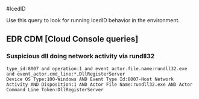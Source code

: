 #IcedID

Use this query to look for running IcedID behavior in the environment.

## EDR CDM [Cloud Console queries]

### Suspicious dll doing network activity via rundll32

```
type_id:8007 and operation:1 and event_actor.file.name:rundll32.exe and event_actor.cmd_line:*,DllRegisterServer
Device OS Type:100-Windows AND Event Type Id:8007-Host Network Activity AND Disposition:1 AND Actor File Name:rundll32.exe AND Actor Command Line Token:DllRegisterServer

```
